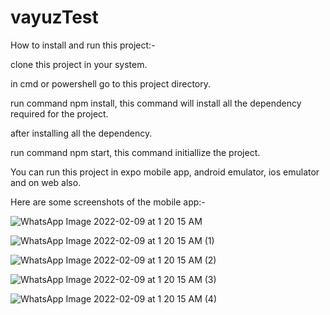 # vayuzTest

How to install and run this project:-

clone this project in your system.

in cmd or powershell go to this project directory.

run command npm install, this command will install all the dependency required for the project.

after installing all the dependency.

run command npm start, this command initiallize the project.

You can run this project in expo mobile app, android emulator, ios emulator and on web also.

Here are some screenshots of the mobile app:-

![WhatsApp Image 2022-02-09 at 1 20 15 AM](https://user-images.githubusercontent.com/84874096/153133885-af2e74a8-7eab-4d2c-bed6-7f4eda545d94.jpeg)

![WhatsApp Image 2022-02-09 at 1 20 15 AM (1)](https://user-images.githubusercontent.com/84874096/153133901-4f93b33b-40ac-4885-8fba-53ba08ee3e7f.jpeg)

![WhatsApp Image 2022-02-09 at 1 20 15 AM (2)](https://user-images.githubusercontent.com/84874096/153133918-009eca5f-338f-4e6b-a382-84f49d6adb53.jpeg)

![WhatsApp Image 2022-02-09 at 1 20 15 AM (3)](https://user-images.githubusercontent.com/84874096/153133940-bf40a61a-c650-4f82-8ddb-d39326119d08.jpeg)

![WhatsApp Image 2022-02-09 at 1 20 15 AM (4)](https://user-images.githubusercontent.com/84874096/153133962-7de6bb91-4fce-4f12-a0f3-bee18e7a39b2.jpeg)
